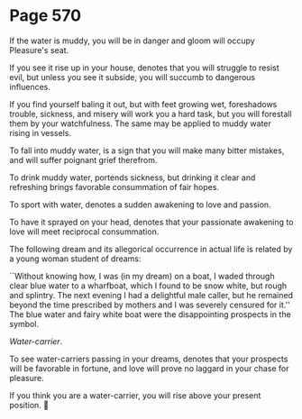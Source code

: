 # Page 570
If the water is muddy, you will be in danger and gloom will
occupy Pleasure's seat.


If you see it rise up in your house, denotes that you will struggle
to resist evil, but unless you see it subside, you will succumb
to dangerous influences.


If you find yourself baling it out, but with feet growing wet,
foreshadows trouble, sickness, and misery will work you
a hard task, but you will forestall them by your watchfulness.
The same may be applied to muddy water rising in vessels.


To fall into muddy water, is a sign that you will make many bitter mistakes,
and will suffer poignant grief therefrom.


To drink muddy water, portends sickness, but drinking it clear
and refreshing brings favorable consummation of fair hopes.


To sport with water, denotes a sudden awakening to love and passion.


To have it sprayed on your head, denotes that your passionate
awakening to love will meet reciprocal consummation.


The following dream and its allegorical occurrence in actual life
is related by a young woman student of dreams:


``Without knowing how, I was (in my dream) on a boat,
I waded through clear blue water to a wharfboat, which I found
to be snow white, but rough and splintry. The next evening I
had a delightful male caller, but he remained beyond the time
prescribed by mothers and I was severely censured for it.''
The blue water and fairy white boat were the disappointing
prospects in the symbol.


_Water-carrier_.


To see water-carriers passing in your dreams, denotes that your
prospects will be favorable in fortune, and love will prove
no laggard in your chase for pleasure.


If you think you are a water-carrier, you will rise above
your present position.
